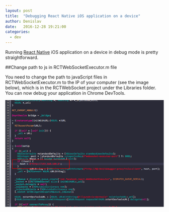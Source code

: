 ```yaml
---
layout: post
title:  "Debugging React Native iOS application on a device"
author: Denislav
date:   2016-12-28 19:21:00
categories: 
  - dev
---
```



Running [React Native](http://facebook.github.io/react-native/) iOS application on a device in debug mode is pretty 
straightforward. 


##Change path to js in RCTWebSocketExecutor.m file

You need to change the path to javaScript files in RCTWebSocketExecutor.m to the IP of your computer (see the image below),
which is in the RCTWebSocket project under the Libraries folder. You can now debug your application in Chrome DevTools.

![#RCTWebSocketExecutor.m](/images/posts/debug-rn-on-device.png)